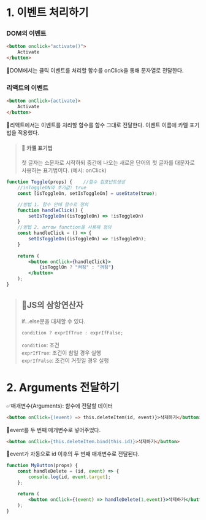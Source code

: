 # 1. 이벤트 처리하기
### DOM의 이벤트
```html
<button onclick="activate()">
    Activate
</button>
```
🔼DOM에서는 클릭 이벤트를 처리할 함수를 onClick을 통해 문자열로 전달한다.
### 리액트의 이벤트
```html
<button onClick={activate}>
    Activate
</button>
```
🔼리액트에서는 이벤트를 처리할 함수를 함수 그대로 전달한다. 이벤트 이름에 카멜 표기법을 적용했다. 

> #### 🚀 카멜 표기법
> 첫 글자는 소문자로 시작하되 중간에 나오는 새로운 단어의 첫 글자를 대문자로 사용하는 표기법이다. (예시: onClick)

```jsx
function Toggle(props) {    //함수 컴포넌트생성
    //inToggleON의 초기값: true
    const [isToggleOn, setIsToggleOn] = useState(true);

    //방법 1. 함수 안에 함수로 정의
    function handleClick() {
        setIsToggleOn((isToggleOn) => !isToggleOn)
    }
    //방법 2. arrow function을 사용해 정의
    const handleClick = () => {
        setIsToggleOn((isToggleOn) => !isToggleOn);
    }
    
    return (
        <button onClick={handleClick}>
            {isTogglOn ? "켜짐" : "꺼짐"}
        </button>
    );
}
```

> ## 🚀JS의 삼항연산자
> if...else문을 대체할 수 있다.
>
> ```
> condition ? exprIfTrue : exprIfFalse;
>```
> `condition`: 조건<br>
> `exprIfTrue`: 조건이 참일 경우 실행<br>
> `exprIfFalse`: 조건이 거짓일 경우 실행

# 2. Arguments 전달하기
✅매개변수(Arguments): 함수에 전달할 데이터
```html
<button onClick={(event) => this.deleteItem(id, event)}>삭제하기</button>
```
🔼event를 두 번째 매개변수로 넣어주었다.
```html
<button onClick={this.deleteItem.bind(this.id)}>삭제하기</button>
```
🔼event가 자동으로 id 이후의 두 번째 매개변수로 전달된다.

```jsx
function MyButton(props) {
    const handleDelete = (id, event) => {
        console.log(id, event.target);
    };

    return (
        <button onClick={(event) => handleDelete(1,event)}>삭제하기</button>
    );
}
```
